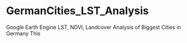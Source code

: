 # GermanCities_LST_Analysis
Google Earth Engine LST, NDVI, Landcover Analysis of Biggest Cities in Germany
This 
